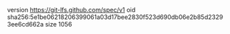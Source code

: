version https://git-lfs.github.com/spec/v1
oid sha256:5e1be06218206399061a03d17bee2830f523d690db06e2b85d23293ee6cd662a
size 1056
